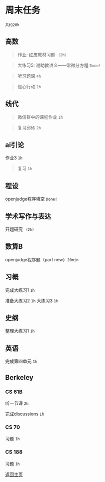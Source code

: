 # 周末任务
`共约20h`

## 高数
> 作业: 红皮教材习题 `（2h）`

> 大练习5: 谢助教讲义——常微分方程 `Done!`

> 听习题课 `4h`

> 信心行动 `2h`

## 线代
> 微信群中的课程作业 `1h`

> 复习邱砖 `2h`

## ai引论
作业3 `1h`

> 复习 `1h`

## 程设
openjudge程序填空 `Done!`

## 学术写作与表达
开题研究 `（2h）`

## 数算B
openjudge程序题（part new）`20min`

## 习概
完成大练习1 `1h`

准备大练习2 `1h` 大练习3 `1h`

## 史纲
整理大练习1 `1h`

## 英语
完成第四单元 `1h`

## Berkeley

### CS 61B
听一节课 `2h`

完成discussions `1h`

### CS 70
习题 `1h`

### CS 188
习题 `1h`

[返回主页](/public)